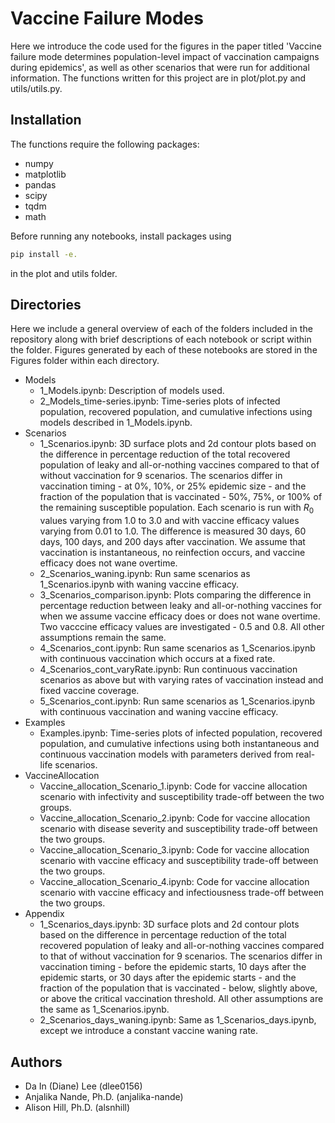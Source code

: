 # Vaccine Failure Modes

Here we introduce the code used for the figures in the paper titled 'Vaccine failure mode determines population-level impact of vaccination campaigns during epidemics', as well as other scenarios that were run for additional information. The functions written for this project are in plot/plot.py and utils/utils.py.

## Installation
The functions require the following packages:
- numpy
- matplotlib
- pandas
- scipy
- tqdm
- math

Before running any notebooks, install packages using
```bash
pip install -e.
```
in the plot and utils folder.

## Directories
Here we include a general overview of each of the folders included in the repository along with brief descriptions of each notebook or script within the folder. Figures generated by each of these notebooks are stored in the Figures folder within each directory.
- Models
    - 1_Models.ipynb: Description of models used.
    - 2_Models_time-series.ipynb: Time-series plots of infected population, recovered population, and cumulative infections using models described in 1_Models.ipynb.
- Scenarios
    - 1_Scenarios.ipynb: 3D surface plots and 2d contour plots based on the difference in percentage reduction of the total recovered population of leaky and all-or-nothing vaccines compared to that of without vaccination for 9 scenarios. The scenarios differ in vaccination timing - at 0%, 10%, or 25% epidemic size - and the fraction of the population that is vaccinated - 50%, 75%, or 100% of the remaining susceptible population. Each scenario is run with $R_0$ values varying from 1.0 to 3.0 and with vaccine efficacy values varying from 0.01 to 1.0. The difference is measured 30 days, 60 days, 100 days, and 200 days after vaccination. We assume that vaccination is instantaneous, no reinfection occurs, and vaccine efficacy does not wane overtime.
    - 2_Scenarios_waning.ipynb: Run same scenarios as 1_Scenarios.ipynb with waning vaccine efficacy.
    - 3_Scenarios_comparison.ipynb: Plots comparing the difference in percentage reduction between leaky and all-or-nothing vaccines for when we assume vaccine efficacy does or does not wane overtime. Two vacccine efficacy values are investigated - 0.5 and 0.8. All other assumptions remain the same. 
    - 4_Scenarios_cont.ipynb: Run same scenarios as 1_Scenarios.ipynb with continuous vaccination which occurs at a fixed rate.
    - 4_Scenarios_cont_varyRate.ipynb: Run continuous vaccination scenarios as above but with varying rates of vaccination instead and fixed vaccine coverage. 
    - 5_Scenarios_cont.ipynb: Run same scenarios as 1_Scenarios.ipynb with continuous vaccination and waning vaccine efficacy.
- Examples
    - Examples.ipynb: Time-series plots of infected population, recovered population, and cumulative infections using both instantaneous and continuous vaccination models with parameters derived from real-life scenarios.
- VaccineAllocation
    - Vaccine_allocation_Scenario_1.ipynb: Code for vaccine allocation scenario with infectivity and susceptibility trade-off between the two groups. 
    - Vaccine_allocation_Scenario_2.ipynb: Code for vaccine allocation scenario with disease severity and susceptibility trade-off between the two groups.
    - Vaccine_allocation_Scenario_3.ipynb: Code for vaccine allocation scenario with vaccine efficacy and susceptibility trade-off between the two groups.
    - Vaccine_allocation_Scenario_4.ipynb: Code for vaccine allocation scenario with vaccine efficacy and infectiousness trade-off between the two groups.
- Appendix
    - 1_Scenarios_days.ipynb: 3D surface plots and 2d contour plots based on the difference in percentage reduction of the total recovered population of leaky and all-or-nothing vaccines compared to that of without vaccination for 9 scenarios. The scenarios differ in vaccination timing - before the epidemic starts, 10 days after the epidemic starts, or 30 days after the epidemic starts - and the fraction of the population that is vaccinated - below, slightly above, or above the critical vaccination threshold. All other assumptions are the same as 1_Scenarios.ipynb.
    - 2_Scenarios_days_waning.ipynb: Same as 1_Scenarios_days.ipynb, except we introduce a constant vaccine waning rate.

## Authors
- Da In (Diane) Lee (dlee0156)
- Anjalika Nande, Ph.D. (anjalika-nande)
- Alison Hill, Ph.D. (alsnhill)

